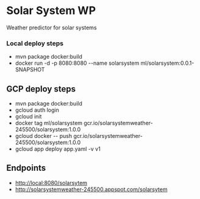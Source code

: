 # Solar System WP
Weather predictor for solar systems

### Local deploy steps

* mvn package docker:build
* docker run -d -p 8080:8080 --name solarsystem ml/solarsystem:0.0.1-SNAPSHOT

## GCP deploy steps

* mvn package docker:build
* gcloud auth login
* gcloud init
* docker tag ml/solarsystem gcr.io/solarsystemweather-245500/solarsystem:1.0.0
* gcloud docker -- push gcr.io/solarsystemweather-245500/solarsystem:1.0.0
* gcloud app deploy app.yaml -v v1 

## Endpoints

* <http://local:8080/solarsytem>
* <http://solarsystemweather-245500.appspot.com/solarsytem>
